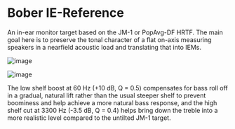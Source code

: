 # Bober IE-Reference
An in-ear monitor target based on the JM-1 or PopAvg-DF HRTF. The main goal here is to preserve the tonal character of a flat on-axis measuring speakers in a nearfield acoustic load and translating that into IEMs.



![image](https://github.com/user-attachments/assets/4e050ac1-db3c-45e8-82c2-f75a1390f8a4)


![image](https://github.com/user-attachments/assets/1263e62b-1767-40d5-aaf9-8aeda6a9507e)




The low shelf boost at 60 Hz (+10 dB, Q = 0.5) compensates for bass roll off in a gradual, natural lift rather than the usual steeper shelf to prevent boominess and help achieve a more natural bass response, and the high shelf cut at 3300 Hz (-3.5 dB, Q = 0.4) helps bring down the treble into a more realistic level compared to the untilted JM-1 target.
